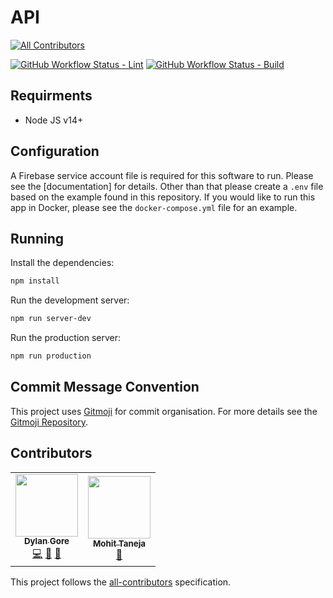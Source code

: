 # API

<!-- prettier-ignore-start -->
<!-- markdownlint-disable -->
<!-- ALL-CONTRIBUTORS-BADGE:START - Do not remove or modify this section -->
[![All Contributors](https://img.shields.io/badge/all_contributors-2-orange.svg?style=for-the-badge)](#contributors)
<!-- ALL-CONTRIBUTORS-BADGE:END -->
<!-- markdownlint-restore -->
<!-- prettier-ignore-end -->

[![GitHub Workflow Status - Lint](https://img.shields.io/github/workflow/status/DylanGore-FYP/API/Lint%20Code?label=Lint&logo=github&style=for-the-badge)](https://github.com/DylanGore-FYP/API/actions/workflows/lint-code.yml)
[![GitHub Workflow Status - Build](https://img.shields.io/github/workflow/status/DylanGore-FYP/API/Build%20&%20Push%20Docker%20Image?label=Docker%20Build&logo=github&style=for-the-badge)](https://github.com/DylanGore-FYP/api/actions/workflows/build-docker.yml)

## Requirments

- Node JS v14+

## Configuration

A Firebase service account file is required for this software to run. Please see the [documentation] for details. Other than that please create a `.env` file based on the example found in this repository. If you would like to run this app in Docker, please see the `docker-compose.yml` file for an example.

## Running

Install the dependencies:

```bash
npm install
```

Run the development server:

```bash
npm run server-dev
```

Run the production server:

```bash
npm run production
```

## Commit Message Convention

This project uses [Gitmoji](https://gitmoji.dev/) for commit organisation. For more details see the [Gitmoji Repository](https://github.com/carloscuesta/gitmoji).

## Contributors

<!-- ALL-CONTRIBUTORS-LIST:START - Do not remove or modify this section -->
<!-- prettier-ignore-start -->
<!-- markdownlint-disable -->
<table>
  <tr>
    <td align="center"><a href="https://dylangore.ie/"><img src="https://avatars.githubusercontent.com/u/2760449?v=4?s=100" width="100px;" alt=""/><br /><sub><b>Dylan Gore</b></sub></a><br /><a href="https://github.com/DylanGore-FYP/API/commits?author=DylanGore" title="Code">💻</a> <a href="https://github.com/DylanGore-FYP/API/commits?author=DylanGore" title="Documentation">📖</a> <a href="#ideas-DylanGore" title="Ideas, Planning, & Feedback">🤔</a></td>
    <td align="center"><a href="https://github.com/mohittaneja7"><img src="https://avatars.githubusercontent.com/u/4126813?v=4?s=100" width="100px;" alt=""/><br /><sub><b>Mohit Taneja</b></sub></a><br /><a href="#ideas-mohittaneja7" title="Ideas, Planning, & Feedback">🤔</a></td>
  </tr>
</table>

<!-- markdownlint-restore -->
<!-- prettier-ignore-end -->

<!-- ALL-CONTRIBUTORS-LIST:END -->

This project follows the [all-contributors](https://github.com/all-contributors/all-contributors) specification.
